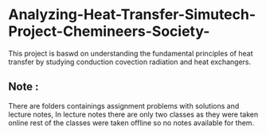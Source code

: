 # Analyzing-Heat-Transfer-Simutech-Project-Chemineers-Society-
This project is baswd on understanding the fundamental principles of heat transfer by studying conduction covection radiation and heat exchangers.
## Note : 
There are folders containings assignment problems with solutions and lecture notes, In lecture notes there are only two classes as they were taken online rest of the classes were taken offline so no notes available for them.
